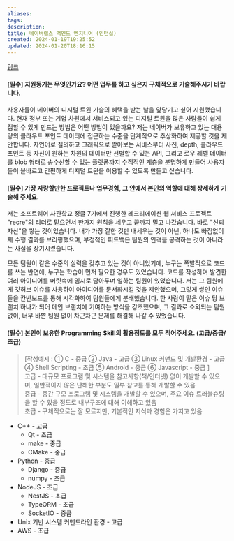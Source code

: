 ```yaml
---
aliases: 
tags: 
description:
title: 네이버랩스 백엔드 엔지니어 (인턴십)
created: 2024-01-19T19:25:52
updated: 2024-01-20T18:16:15
---
```

[링크](https://www.jobkorea.co.kr/Recruit/GI_Read/43752284?rPageCode=SL&logpath=21)

#### \[필수] 지원동기는 무엇인가요? 어떤 업무를 하고 싶은지 구체적으로 기술해주시기 바랍니다.

사용자들이 네이버의 디지털 트윈 기술의 혜택을 받는 날을 앞당기고 싶어 지원했습니다. 현재 정부 또는 기업 차원에서 서비스되고 있는 디지털 트윈을 많은 사람들이 쉽게 접할 수 있게 만드는 방법은 어떤 방법이 있을까요? 저는 네이버가 보유하고 있는 대용량의 클라우드 포인트 데이터에 접근하는 수준을 단계적으로 추상화하여 제공할 것을 제안합니다. 자연어로 질의하고 그래픽으로 받아보는 서비스부터 사진, depth, 클라우드 포인트 등 자신이 원하는 차원의 데이터만 선별할 수 있는 API, 그리고 로우 레벨 데이터를 blob 형태로 송수신할 수 있는 플랫폼까지 수직적인 계층을 분명하게 만들어 사용자들이 올바르고 간편하게 디지털 트윈을 이용할 수 있도록 만들고 싶습니다.

#### \[필수] 가장 자랑할만한 프로젝트나 업무경험, 그 안에서 본인의 역할에 대해 상세하게 기술해 주세요.

저는 소프트웨어 사관학교 정글 7기에서 진행한 레크리에이션 웹 서비스 프로젝트 "recre"의 리더로 맡으면서 한가지 원칙을 세우고 끝까지 밀고 나갔습니다. 바로 "신뢰 자산"을 쌓는 것이었습니다. 내가 가장 잘한 것만 내세우는 것이 아닌, 하나도 빠짐없이 제 수행 결과를 브리핑했으며, 부정적인 피드백은 팀원의 인격을 공격하는 것이 아니라는 사실을 상기시켰습니다. 

모든 팀원이 같은 수준의 실력을 갖추고 있는 것이 아니었기에, 누구는 폭발적으로 코드를 쓰는 반면에, 누구는 학습이 먼저 필요한 경우도 있었습니다. 코드를 작성하며 발견한 여러 아이디어를 머릿속에 임시로 담아두며 일하는 팀원이 있었습니다. 저는 그 팀원에게 깃허브 이슈를 사용하여 아이디어를 문서화시킬 것을 제안했으며, 그렇게 쌓인 이슈들을 칸반보드를 통해 시각화하여 팀원들에게 분배했습니다. 한 사람이 맡은 이슈 당 브랜치 하나가 되어 메인 브랜치에 기여하는 방식을 강조했으며, 그 결과로 소외되는 팀원 없이, 너무 바쁜 팀원 없이 차근차근 문제를 해결해 나갈 수 있었습니다.

#### \[필수] 본인이 보유한 Programming Skill의 활용정도를 모두 적어주세요. (고급/중급/초급)   

> \[작성예시 : ① C - 중급 ② Java - 고급 ③ Linux 커맨드 및 개발환경 - 고급 ④ Shell Scripting - 초급 ⑤ Android - 중급 ⑥ Javascript - 중급 ]  
> 고급 - 대규모 프로그램 및 시스템을 참고사항(책/인터넷) 없이 개발할 수 있으며, 일반적이지 않은 난해한 부분도 일부 참고를 통해 개발할 수 있음  
> 중급 - 중간 규모 프로그램 및 시스템을 개발할 수 있으며, 주요 이슈 트러블슈팅을 할 수 있을 정도로 내부구조에 대해 이해하고 있음  
> 초급 - 구체적으로는 잘 모르지만, 기본적인 지식과 경험은 가지고 있음

- C++ - 고급
	- Qt - 초급
	- make - 중급
	- CMake - 중급
- Python - 중급
	- Django - 중급
	- numpy - 초급
- NodeJS - 초급
	- NestJS - 초급
	- TypeORM - 초급
	- SocketIO - 중급
- Unix 기반 시스템 커맨드라인 환경 - 고급
- AWS - 초급

